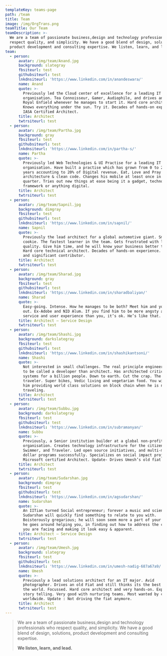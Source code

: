 ```yaml
---
templateKey: teams-page
path: /team
title: Team
image: /img/OrgTrans.png
teamTitle: Our Team
teamDescription: >-
  We are a team of passionate business,design and technology professionals who
  respect quality, and simplicity. We have a good blend of design, solutions,
  product development and consulting expertise. We listen, learn, and lead.
team:
  - person:
      avatar: /img/team/Anand.jpg
      background: slategray
      fbsiteurl: test
      githubsiteurl: test
      lnkdnsiteurl: 'https://www.linkedin.com/in/anandeswara/'
      name: Anand
      quote: >-
        Previously led the Cloud center of excellence for a leading IT services
        organisation. Tea Connoisseur, Gamer, Audiophile, and drives an old
        Royal Enfield whenever he manages to start it. Hard core architect.
        Knows everything under the sun. Try it. Decades of hands-on experience.
        IASA Certified Architect.
      title: Architect
      twtrsiteurl: test
  - person:
      avatar: /img/team/Partha.jpg
      background: gray
      fbsiteurl: test
      githubsiteurl: test
      lnkdnsiteurl: 'https://www.linkedin.com/in/partha-s/'
      name: Partha
      quote: >-
        Previously led Web Technologies & UI Practise for a leading IT services
        organisation. Have built a practise which has grown from 0 to 200+ in 2
        years accounting to 20% of Digital revenue. Eat, Love and Pray clean
        architecture & clean code. Changes his mobile at least once in a
        quarter. Tries out new things at ease being it a gadget, technology,
        framework or anything digital.
      title: Architect
      twtrsiteurl: test
  - person:
      avatar: /img/team/Sapnil.jpg
      background: dimgray
      fbsiteurl: test
      githubsiteurl: test
      lnkdnsiteurl: 'https://www.linkedin.com/in/sapnil/'
      name: Sapnil
      quote: >-
        Previously the lead architect for a global automotive giant. Smart
        cookie. The fastest learner in the team. Gets frustrated with low
        quality. Give him time, and he will know your business better than you.
        Hard core technical architect. Decades of hands-on experience. Silent
        and significant contributor.
      title: Architect
      twtrsiteurl: test
  - person:
      avatar: /img/team/Sharad.jpg
      background: gray
      fbsiteurl: test
      githubsiteurl: test
      lnkdnsiteurl: 'https://www.linkedin.com/in/sharadbaliyan/'
      name: Sharad
      quote: >-
        Easy-going. Intense. How he manages to be both? Meet him and you’ll find
        out. Ex-Adobe and NID Alum. If you find him to be more angsty about your
        service and user experience than you, it’s ok. He’s like that.
      title: Architect – Service Design
      twtrsiteurl: test
  - person:
      avatar: /img/team/Shashi.jpg
      background: darkslategray
      fbsiteurl: test
      githubsiteurl: test
      lnkdnsiteurl: 'https://www.linkedin.com/in/shashikantsoni/'
      name: Shashi
      quote: >-
        Not interested in small challenges. The real principle engineer. Likes
        to be called a developer than architect. Has architected critical
        systems for a billion people. Down to earth. Cut the crap. The original
        traveler. Super bikes, Vedic living and vegetarian food. You will find
        him providing world class solutions on block chain when he is not
        traveling.
      title: Architect
      twtrsiteurl: test
  - person:
      avatar: /img/team/Subbu.jpg
      background: darkslategray
      fbsiteurl: test
      githubsiteurl: test
      lnkdnsiteurl: 'https://www.linkedin.com/in/subramanyan/'
      name: Subbu
      quote: >-
        Previously, a Senior institution builder at a global non-profit
        organisation. Creates technology infrastructure for the citizen sector.
        Swimmer, and Traveler. Led open source initiatives, and multi-million
        dollar programs successfully. Specializes on social impact projects.
        Microsoft certified Architect. Update- Drives Umesh’s old fiat now.
      title: Architect
      twtrsiteurl: test
  - person:
      avatar: /img/team/Sudarshan.jpg
      background: dimgray
      fbsiteurl: test
      githubsiteurl: test
      lnkdnsiteurl: 'https://www.linkedin.com/in/agsudarshan/'
      name: Sudarshan
      quote: >-
        An IITian turned Social entrepreneur; forever a music and science buff,
        Sudarshan will quickly find something to relate to you with.
        Boisterously gregarious; he will soon seem more a part of your team as
        he goes around helping you, in finding out how to address the challenges
        you are facing and making it look easy & apparent. 
      title: Architect – Service Design
      twtrsiteurl: test
  - person:
      avatar: /img/team/Umesh.jpg
      background: slategray
      fbsiteurl: test
      githubsiteurl: test
      lnkdnsiteurl: 'https://www.linkedin.com/in/umesh-nadig-687a67a9/'
      name: Umesh
      quote: >-
        Previously a lead solutions architect for an IT major. Avid
        photographer. Drives an old Fiat and still thinks its the best car in
        the world. Focussed. Hard core architect and very hands-on. Expert in
        story telling. Very good with nurturing teams. Most wanted by customers
        worldwide. Update : Not driving the fiat anymore.
      title: Architect
      twtrsiteurl: test
---
```

> We are a team of passionate business,design and technology professionals who respect quality, and simplicity. We have a good blend of design, solutions, product development and consulting expertise.
>
>
> **We listen, learn, and lead.**
